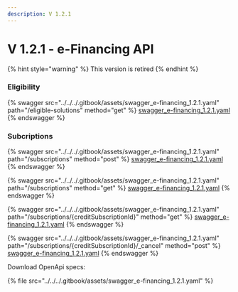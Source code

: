 ```yaml
---
description: V 1.2.1
---
```


# V 1.2.1 - e-Financing API

{% hint style="warning" %}
This version is retired
{% endhint %}

### Eligibility

{% swagger src="../../../.gitbook/assets/swagger_e-financing_1.2.1.yaml" path="/eligible-solutions" method="get" %}
[swagger_e-financing_1.2.1.yaml](../../../.gitbook/assets/swagger_e-financing_1.2.1.yaml)
{% endswagger %}

### Subcriptions

{% swagger src="../../../.gitbook/assets/swagger_e-financing_1.2.1.yaml" path="/subscriptions" method="post" %}
[swagger_e-financing_1.2.1.yaml](../../../.gitbook/assets/swagger_e-financing_1.2.1.yaml)
{% endswagger %}

{% swagger src="../../../.gitbook/assets/swagger_e-financing_1.2.1.yaml" path="/subscriptions" method="get" %}
[swagger_e-financing_1.2.1.yaml](../../../.gitbook/assets/swagger_e-financing_1.2.1.yaml)
{% endswagger %}

{% swagger src="../../../.gitbook/assets/swagger_e-financing_1.2.1.yaml" path="/subscriptions/{creditSubscriptionId}" method="get" %}
[swagger_e-financing_1.2.1.yaml](../../../.gitbook/assets/swagger_e-financing_1.2.1.yaml)
{% endswagger %}

{% swagger src="../../../.gitbook/assets/swagger_e-financing_1.2.1.yaml" path="/subscriptions/{creditSubscriptionId}/_cancel" method="post" %}
[swagger_e-financing_1.2.1.yaml](../../../.gitbook/assets/swagger_e-financing_1.2.1.yaml)
{% endswagger %}

Download OpenApi specs:

{% file src="../../../.gitbook/assets/swagger_e-financing_1.2.1.yaml" %}
